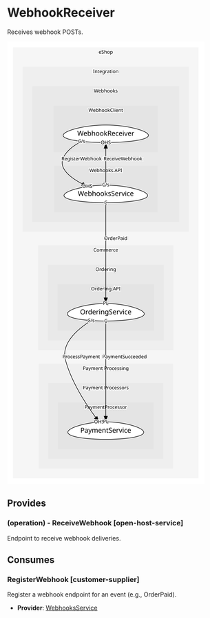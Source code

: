 


# WebhookReceiver
Receives webhook POSTs.

![consumablemap](./consumablemap.svg)

## Provides

### (operation) - ReceiveWebhook [open-host-service]
Endpoint to receive webhook deliveries.


## Consumes

### RegisterWebhook [customer-supplier]
Register a webhook endpoint for an event (e.g., OrderPaid).
- **Provider**: [WebhooksService](../../../webhooks.api/services/webhooks_service/index.md)

	
